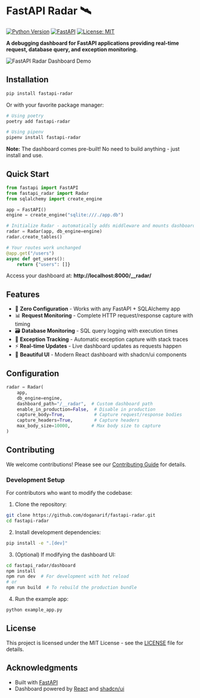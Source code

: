 # FastAPI Radar 🛰️

[![Python Version](https://img.shields.io/badge/python-3.8%2B-blue.svg)](https://www.python.org/downloads/)
[![FastAPI](https://img.shields.io/badge/FastAPI-0.68.0%2B-green.svg)](https://fastapi.tiangolo.com)
[![License: MIT](https://img.shields.io/badge/License-MIT-yellow.svg)](https://opensource.org/licenses/MIT)

**A debugging dashboard for FastAPI applications providing real-time request, database query, and exception monitoring.**

![FastAPI Radar Dashboard Demo](./assets/demo.gif)

## Installation

```bash
pip install fastapi-radar
```

Or with your favorite package manager:

```bash
# Using poetry
poetry add fastapi-radar

# Using pipenv
pipenv install fastapi-radar
```

**Note:** The dashboard comes pre-built! No need to build anything - just install and use.

## Quick Start

```python
from fastapi import FastAPI
from fastapi_radar import Radar
from sqlalchemy import create_engine

app = FastAPI()
engine = create_engine("sqlite:///./app.db")

# Initialize Radar - automatically adds middleware and mounts dashboard
radar = Radar(app, db_engine=engine)
radar.create_tables()

# Your routes work unchanged
@app.get("/users")
async def get_users():
    return {"users": []}
```

Access your dashboard at: **http://localhost:8000/\_\_radar/**

## Features

- 🚀 **Zero Configuration** - Works with any FastAPI + SQLAlchemy app
- 📊 **Request Monitoring** - Complete HTTP request/response capture with timing
- 🗃️ **Database Monitoring** - SQL query logging with execution times
- 🐛 **Exception Tracking** - Automatic exception capture with stack traces
- ⚡ **Real-time Updates** - Live dashboard updates as requests happen
- 🎨 **Beautiful UI** - Modern React dashboard with shadcn/ui components

## Configuration

```python
radar = Radar(
    app,
    db_engine=engine,
    dashboard_path="/__radar",  # Custom dashboard path
    enable_in_production=False,  # Disable in production
    capture_body=True,           # Capture request/response bodies
    capture_headers=True,        # Capture headers
    max_body_size=10000,        # Max body size to capture
)
```

## Contributing

We welcome contributions! Please see our [Contributing Guide](CONTRIBUTING.md) for details.

### Development Setup

For contributors who want to modify the codebase:

1. Clone the repository:

```bash
git clone https://github.com/doganarif/fastapi-radar.git
cd fastapi-radar
```

2. Install development dependencies:

```bash
pip install -e ".[dev]"
```

3. (Optional) If modifying the dashboard UI:

```bash
cd fastapi_radar/dashboard
npm install
npm run dev  # For development with hot reload
# or
npm run build  # To rebuild the production bundle
```

4. Run the example app:

```bash
python example_app.py
```

## License

This project is licensed under the MIT License - see the [LICENSE](LICENSE) file for details.

## Acknowledgments

- Built with [FastAPI](https://fastapi.tiangolo.com/)
- Dashboard powered by [React](https://react.dev/) and [shadcn/ui](https://ui.shadcn.com/)
